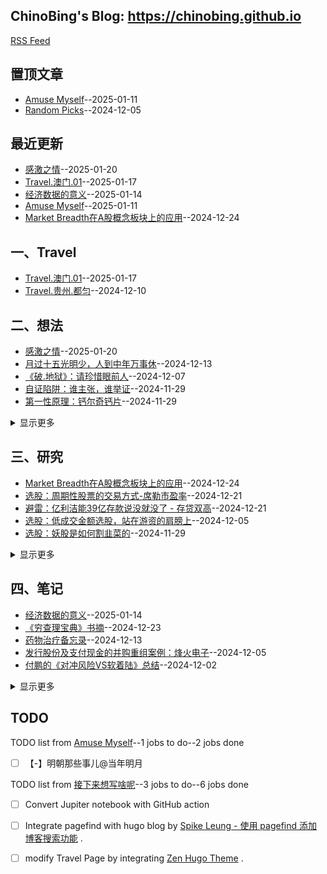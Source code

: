 ## ChinoBing's Blog: https://chinobing.github.io 
[RSS Feed](https://raw.githubusercontent.com/chinobing/chinobing.github.io/master/feed.xml)

## 置顶文章
- [Amuse Myself](https://github.com/chinobing/chinobing.github.io/issues/28)--2025-01-11
- [Random Picks](https://github.com/chinobing/chinobing.github.io/issues/17)--2024-12-05
## 最近更新
- [感激之情](https://github.com/chinobing/chinobing.github.io/issues/31)--2025-01-20
- [Travel.澳门.01](https://github.com/chinobing/chinobing.github.io/issues/30)--2025-01-17
- [经济数据的意义](https://github.com/chinobing/chinobing.github.io/issues/29)--2025-01-14
- [Amuse Myself](https://github.com/chinobing/chinobing.github.io/issues/28)--2025-01-11
- [Market Breadth在A股概念板块上的应用](https://github.com/chinobing/chinobing.github.io/issues/26)--2024-12-24
## 一、Travel
- [Travel.澳门.01](https://github.com/chinobing/chinobing.github.io/issues/30)--2025-01-17
- [Travel.贵州.都匀](https://github.com/chinobing/chinobing.github.io/issues/19)--2024-12-10
## 二、想法
- [感激之情](https://github.com/chinobing/chinobing.github.io/issues/31)--2025-01-20
- [月过十五光明少，人到中年万事休](https://github.com/chinobing/chinobing.github.io/issues/21)--2024-12-13
- [《破.地狱》：请珍惜眼前人](https://github.com/chinobing/chinobing.github.io/issues/18)--2024-12-07
- [自证陷阱：谁主张，谁举证](https://github.com/chinobing/chinobing.github.io/issues/8)--2024-11-29
- [第一性原理：钙尔奇钙片](https://github.com/chinobing/chinobing.github.io/issues/7)--2024-11-29
<details><summary>显示更多</summary>

- [从《内部视角陷阱：CEO为什么频频预测失误》说起](https://github.com/chinobing/chinobing.github.io/issues/6)--2024-11-29
- [人总是善忘：喷射战士华莱士](https://github.com/chinobing/chinobing.github.io/issues/3)--2024-11-29
</details>

## 三、研究
- [Market Breadth在A股概念板块上的应用](https://github.com/chinobing/chinobing.github.io/issues/26)--2024-12-24
- [选股：周期性股票的交易方式-席勒市盈率](https://github.com/chinobing/chinobing.github.io/issues/23)--2024-12-21
- [避雷：亿利洁能39亿存款说没就没了 - 存贷双高](https://github.com/chinobing/chinobing.github.io/issues/22)--2024-12-21
- [选股：低成交金额选股，站在游资的肩膀上](https://github.com/chinobing/chinobing.github.io/issues/16)--2024-12-05
- [选股：妖股是如何割韭菜的](https://github.com/chinobing/chinobing.github.io/issues/10)--2024-11-29
<details><summary>显示更多</summary>

- [上证指数从2600反弹到3400的过程中涨幅最厉害的个股统计](https://github.com/chinobing/chinobing.github.io/issues/4)--2024-11-29
</details>

## 四、笔记
- [经济数据的意义](https://github.com/chinobing/chinobing.github.io/issues/29)--2025-01-14
- [《穷查理宝典》书摘](https://github.com/chinobing/chinobing.github.io/issues/24)--2024-12-23
- [药物治疗备忘录](https://github.com/chinobing/chinobing.github.io/issues/20)--2024-12-13
- [发行股份及支付现金的并购重组案例：烽火电子](https://github.com/chinobing/chinobing.github.io/issues/15)--2024-12-05
- [付鹏的《对冲风险VS软着陆》总结](https://github.com/chinobing/chinobing.github.io/issues/13)--2024-12-02
<details><summary>显示更多</summary>

- [《详谈左晖》书摘](https://github.com/chinobing/chinobing.github.io/issues/11)--2024-11-29
- [《显示器》的避坑购买攻略](https://github.com/chinobing/chinobing.github.io/issues/9)--2024-11-29
- [《控糖革命》读书笔记](https://github.com/chinobing/chinobing.github.io/issues/5)--2024-11-29
</details>

## TODO
TODO list from [Amuse Myself](https://github.com/chinobing/chinobing.github.io/issues/28)--1 jobs to do--2 jobs done
- [ ] 【-】明朝那些事儿@当年明月

TODO list from [接下来想写啥呢](https://github.com/chinobing/chinobing.github.io/issues/2)--3 jobs to do--6 jobs done
- [ ] Convert Jupiter notebook with GitHub action
- [ ] Integrate pagefind with hugo blog by [Spike Leung - 使用 pagefind 添加博客搜索功能](https://taxodium.ink/use-pagefind-to-search-blog.html) .
- [ ] modify Travel Page by integrating  [Zen Hugo Theme](https://zen-demo.xdeb.org/products/) .

